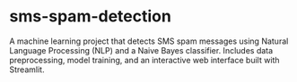 # sms-spam-detection
A machine learning project that detects SMS spam messages using Natural Language Processing (NLP) and a Naive Bayes classifier. Includes data preprocessing, model training, and an interactive web interface built with Streamlit.
